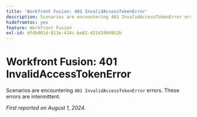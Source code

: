 ```yaml
---
title: 'Workfront Fusion: 401 InvalidAccessTokenError'
description: Scenarios are encountering 401 InvalidAccessTokenError errors. These errors are intermittent.
hidefromtoc: yes
feature: Workfront Fusion
exl-id: dfdb001d-813e-434c-be82-d2141994952b
---
```

# Workfront Fusion: 401 InvalidAccessTokenError

Scenarios are encountering `401 InvalidAccessTokenError` errors. These errors are intermittent.

_First reported on August 1, 2024._
